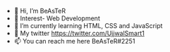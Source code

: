 - 👋 Hi, I’m BeAsTeR
- 👀 Interest- Web Development
- 🌱 I’m currently learning HTML, CSS and JavaScript
- 💞️ My twitter https://twitter.com/UjjwalSmart1
- 📫 You can reach me here BeAsTeR#2251

<!---
BeAsTeR-19/BeAsTeR-19 is a ✨ special ✨ repository because its `README.md` (this file) appears on your GitHub profile.
You can click the Preview link to take a look at your changes.
--->
